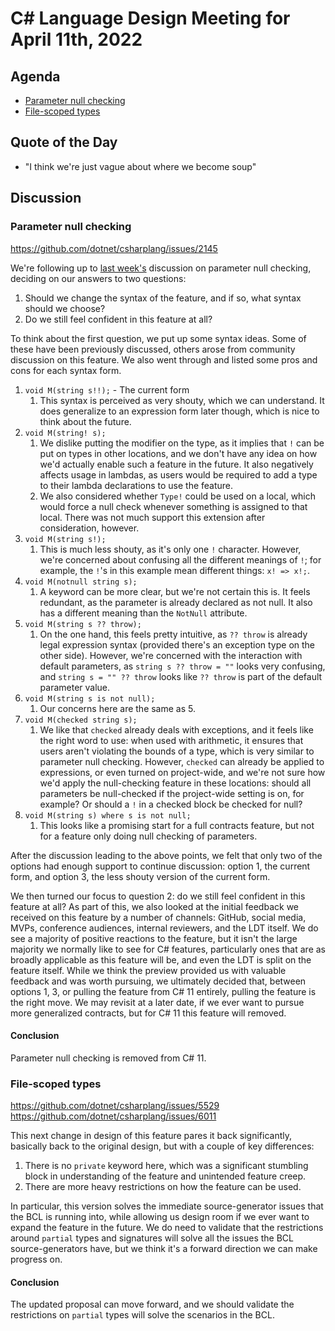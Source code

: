 # C# Language Design Meeting for April 11th, 2022

## Agenda

- [Parameter null checking](#parameter-null-checking)
- [File-scoped types](#file-scoped-types)

## Quote of the Day

- "I think we're just vague about where we become soup"

## Discussion

### Parameter null checking

https://github.com/dotnet/csharplang/issues/2145

We're following up to [last week's](LDM-2022-04-06.md#parameter-null-checking) discussion on parameter null checking, deciding on our answers to two questions:

1. Should we change the syntax of the feature, and if so, what syntax should we choose?
2. Do we still feel confident in this feature at all?

To think about the first question, we put up some syntax ideas. Some of these have been previously discussed, others arose from community discussion on this feature.
We also went through and listed some pros and cons for each syntax form.

1. `void M(string s!!);` - The current form
   1. This syntax is perceived as very shouty, which we can understand. It does generalize to an expression form later though, which is nice to think about the future.
2. `void M(string! s);`
   1. We dislike putting the modifier on the type, as it implies that `!` can be put on types in other locations, and we don't have any idea on how we'd actually enable
   such a feature in the future. It also negatively affects usage in lambdas, as users would be required to add a type to their lambda declarations to use the feature.
   2. We also considered whether `Type!` could be used on a local, which would force a null check whenever something is assigned to that local. There was not much support
   this extension after consideration, however.
3. `void M(string s!);`
   1. This is much less shouty, as it's only one `!` character. However, we're concerned about confusing all the different meanings of `!`; for example, the `!`'s in this
   example mean different things: `x! => x!;`.
4. `void M(notnull string s);`
   1. A keyword can be more clear, but we're not certain this is. It feels redundant, as the parameter is already declared as not null. It also has a different meaning than
   the `NotNull` attribute.
5. `void M(string s ?? throw);`
   1. On the one hand, this feels pretty intuitive, as `?? throw` is already legal expression syntax (provided there's an exception type on the other side). However, we're
   concerned with the interaction with default parameters, as `string s ?? throw = ""` looks very confusing, and `string s = "" ?? throw` looks like `?? throw` is part of
   the default parameter value.
6. `void M(string s is not null);`
   1. Our concerns here are the same as 5.
7. `void M(checked string s);`
   1. We like that `checked` already deals with exceptions, and it feels like the right word to use: when used with arithmetic, it ensures that users aren't violating the
   bounds of a type, which is very similar to parameter null checking. However, `checked` can already be applied to expressions, or even turned on project-wide, and we're
   not sure how we'd apply the null-checking feature in these locations: should all parameters be null-checked if the project-wide setting is on, for example? Or should a
   `!` in a checked block be checked for null?
8. `void M(string s) where s is not null;`
   1. This looks like a promising start for a full contracts feature, but not for a feature only doing null checking of parameters.

After the discussion leading to the above points, we felt that only two of the options had enough support to continue discussion: option 1, the current form, and option 3,
the less shouty version of the current form.

We then turned our focus to question 2: do we still feel confident in this feature at all? As part of this, we also looked at the initial feedback we received on this
feature by a number of channels: GitHub, social media, MVPs, conference audiences, internal reviewers, and the LDT itself. We do see a majority of positive reactions to
the feature, but it isn't the large majority we normally like to see for C# features, particularly ones that are as broadly applicable as this feature will be, and even the
LDT is split on the feature itself. While we think the preview provided us with valuable feedback and was worth pursuing, we ultimately decided that, between options 1, 3, or
pulling the feature from C# 11 entirely, pulling the feature is the right move. We may revisit at a later date, if we ever want to pursue more generalized contracts, but for
C# 11 this feature will removed.

#### Conclusion

Parameter null checking is removed from C# 11.

### File-scoped types

https://github.com/dotnet/csharplang/issues/5529  
https://github.com/dotnet/csharplang/issues/6011

This next change in design of this feature pares it back significantly, basically back to the original design, but with a couple of key differences:

1. There is no `private` keyword here, which was a significant stumbling block in understanding of the feature and unintended feature creep.
2. There are more heavy restrictions on how the feature can be used.

In particular, this version solves the immediate source-generator issues that the BCL is running into, while allowing us design room if we ever want to expand the
feature in the future. We do need to validate that the restrictions around `partial` types and signatures will solve all the issues the BCL source-generators have, but
we think it's a forward direction we can make progress on.

#### Conclusion

The updated proposal can move forward, and we should validate the restrictions on `partial` types will solve the scenarios in the BCL.
